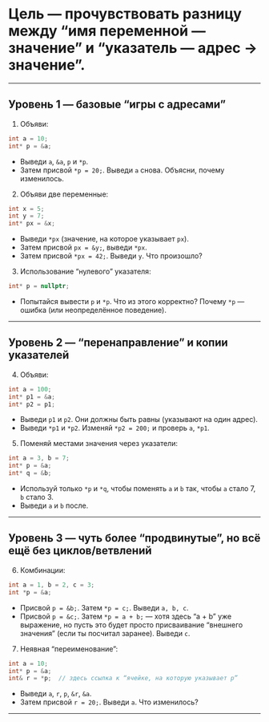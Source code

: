 # Цель — прочувствовать разницу между “имя переменной — значение” и “указатель — адрес → значение”.

---

## Уровень 1 — базовые “игры с адресами”

1. Объяви:

```cpp
int a = 10;
int* p = &a;
```

* Выведи `a`, `&a`, `p` и `*p`.
* Затем присвой `*p = 20;`. Выведи `a` снова. Объясни, почему изменилось.

2. Объяви две переменные:

```cpp
int x = 5;
int y = 7;
int* px = &x;
```

* Выведи `*px` (значение, на которое указывает `px`).
* Затем присвой `px = &y;`, выведи `*px`.
* Затем присвой `*px = 42;`. Выведи `y`. Что произошло?

3. Использование “нулевого” указателя:

```cpp
int* p = nullptr;
```

* Попытайся вывести `p` и `*p`. Что из этого корректно? Почему `*p` — ошибка (или неопределённое поведение).

---

## Уровень 2 — “перенаправление” и копии указателей

4. Объяви:

```cpp
int a = 100;
int* p1 = &a;
int* p2 = p1;
```

* Выведи `p1` и `p2`. Они должны быть равны (указывают на один адрес).
* Выведи `*p1` и `*p2`. Изменяй `*p2 = 200;` и проверь `a`, `*p1`.

5. Поменяй местами значения через указатели:

```cpp
int a = 3, b = 7;
int* p = &a;
int* q = &b;
```

* Используй только `*p` и `*q`, чтобы поменять `a` и `b` так, чтобы `a` стало 7, `b` стало 3.
* Выведи `a` и `b` после.

---

## Уровень 3 — чуть более “продвинутые”, но всё ещё без циклов/ветвлений

6. Комбинации:

```cpp
int a = 1, b = 2, c = 3;
int *p = &a;
```

* Присвой `p = &b;`. Затем `*p = c;`. Выведи `a, b, c`.
* Присвой `p = &c;`. Затем `*p = a + b;` — хотя здесь “a + b” уже выражение, но пусть это будет просто присваивание “внешнего значения” (если ты посчитал заранее). Выведи `c`.

7. Неявная “переименование”:

```cpp
int a = 10;
int* p = &a;
int& r = *p;  // здесь ссылка к “ячейке, на которую указывает p”
```

* Выведи `a`, `r`, `p`, `&r`, `&a`.
* Затем присвой `r = 20;`. Выведи `a`. Что изменилось?

---
